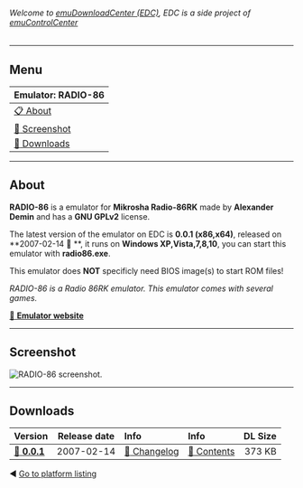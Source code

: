 ###### Welcome to [emuDownloadCenter (EDC)](https://github.com/PhoenixInteractiveNL/emuDownloadCenter/wiki/), EDC is a side project of [emuControlCenter](https://github.com/PhoenixInteractiveNL/emuControlCenter/wiki/)
***
## Menu
| **Emulator: RADIO-86** |
|:---------|
| [:clipboard: About](#about) |
| [:sunrise: Screenshot](#screenshot) |
| [:floppy_disk: Downloads](#downloads) |
***
## About
**RADIO-86** is a emulator for **Mikrosha Radio-86RK** made by **Alexander Demin** and has a **GNU GPLv2** license.

The latest version of the emulator on EDC is **0.0.1 (x86,x64)**, released on **2007-02-14 :triangular_flag_on_post: **, it runs on **Windows XP,Vista,7,8,10**, you can start this emulator with **radio86.exe**.

This emulator does **NOT** specificly need BIOS image(s) to start ROM files!

_RADIO-86 is a Radio 86RK emulator. This emulator comes with several games._

[:link: **Emulator website**](http://www.itwas.ru/radio/)
***
## Screenshot
![](https://raw.githubusercontent.com/PhoenixInteractiveNL/emuDownloadCenter/master/hooks/radio86/screen.jpg "RADIO-86 screenshot.")
***
## Downloads
| Version  | Release date  | Info       | Info       | DL Size    |
|:---------|:-------------:|:-----------|:-----------|-----------:|
| [:floppy_disk: **0.0.1**](https://github.com/PhoenixInteractiveNL/edc-repo0005/raw/master/radio86/0.0.1.7z) | 2007-02-14 | [:page_facing_up: Changelog](https://github.com/PhoenixInteractiveNL/edc-repo0005/blob/master/radio86/0.0.1_changelog.txt) | [:mag_right: Contents](https://github.com/PhoenixInteractiveNL/edc-repo0005/blob/master/radio86/0.0.1_contents.txt) | 373 KB |

:arrow_backward: [Go to platform listing](https://github.com/PhoenixInteractiveNL/emuDownloadCenter/wiki/EDC-Platform-List)
